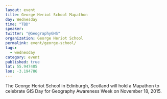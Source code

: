 ```yaml
---
layout: event
title: George Heriot School Mapathon
day: Wednesday
time: "TBD"
speaker: 
twitter: "@GeographyGHS" 
organization: George Heriot School 
permalink: event/george-school/
tags: 
  - wednesday
category: event
published: true
lat: 55.947485
lon: -3.194786
---
```


The George Heriot School in Edinburgh, Scotland will hold a Mapathon to celebrate GIS Day for Geography Awareness Week on November 18, 2015.
